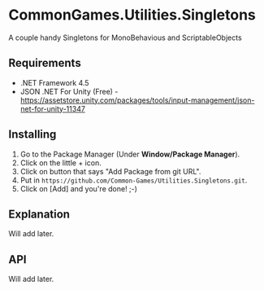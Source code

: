 # CommonGames.Utilities.Singletons
A couple handy Singletons for MonoBehavious and ScriptableObjects

## Requirements
- .NET Framework 4.5
- JSON .NET For Unity (Free) - https://assetstore.unity.com/packages/tools/input-management/json-net-for-unity-11347

## Installing
1. Go to the Package Manager (Under **Window/Package Manager**). 
2. Click on the little + icon.
3. Click on button that says "Add Package from git URL".
4. Put in `https://github.com/Common-Games/Utilities.Singletons.git`.
5. Click on [Add] and you're done! ;-)

## Explanation
Will add later.

## API
Will add later.